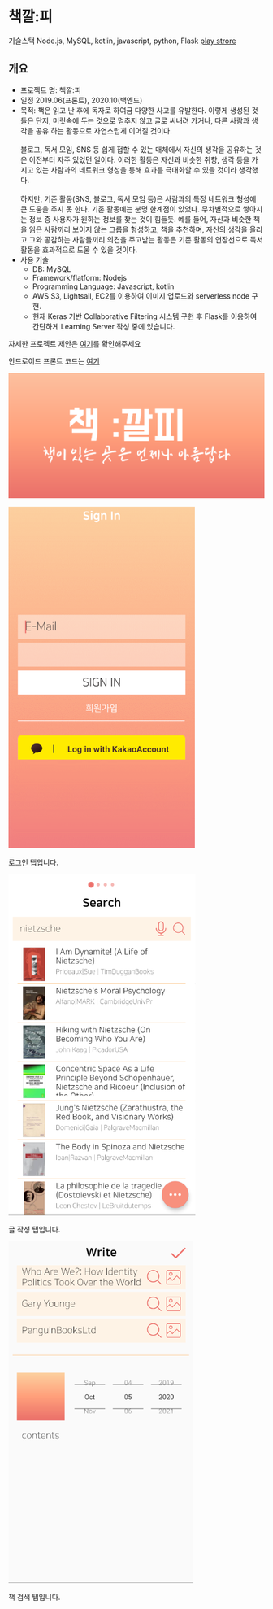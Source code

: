 # 책깔:피
기술스택 Node.js, MySQL, kotlin, javascript, python, Flask
[play strore](https://play.google.com/store/apps/details?id=com.b1n.mybook)

## 개요
- 프로젝트 명: 책깔:피
- 일정 2019.06(프론트), 2020.10(백엔드)
- 목적: 책은 읽고 난 후에 독자로 하여금 다양한 사고를 유발한다. 이렇게 생성된 것들은 단지, 머릿속에 두는 것으로 멈추지 않고 글로 써내려 가거나, 다른 사람과 생각을 공유 하는 활동으로 자연스럽게 이어질 것이다. <br><br>블로그, 독서 모임, SNS 등 쉽게 접할 수 있는 매체에서 자신의 생각을 공유하는 것은 이전부터 자주 있었던 일이다. 이러한 활동은 자신과 비슷한 취향, 생각 등을 가지고 있는 사람과의 네트워크 형성을 통해 효과를 극대화할 수 있을 것이라 생각했다. <br><br>하지만, 기존 활동(SNS, 블로그, 독서 모임 등)은 사람과의 특정 네트워크 형성에 큰 도움을 주지 못 한다. 기존 활동에는 분명 한계점이 있었다. 무차별적으로 쌓아지는 정보 중 사용자가 원하는 정보를 찾는 것이 힘들듯. 예를 들어, 자신과 비슷한 책을 읽은 사람끼리 보이지 않는 그룹을 형성하고, 책을 추천하며, 자신의 생각을 올리고 그와 공감하는 사람들끼리 의견을 주고받는 활동은 기존 활동의 연장선으로 독서 활동을 효과적으로 도울 수 있을 것이다.
- 사용 기술
    - DB: MySQL
    - Framework/flatform: Nodejs
    - Programming Language: Javascript, kotlin
    - AWS S3, Lightsail, EC2를 이용하여 이미지 업로드와 serverless node 구현.
    - 현재 Keras 기반 Collaborative Filtering 시스템 구현 후 Flask를 이용하여 간단하게 Learning Server 작성 중에 있습니다.

자세한 프로젝트 제안은 [여기](https://github.com/lkic1625/bookmark-back/tree/master/project/proposal.pdf)를 확인해주세요

안드로이드 프론트 코드는 [여기](https://github.com/lkic1625/bookmark-front)

![이미지1](project/graphic_image.png)

![이미지2](project/bookmark0.PNG)

로그인 탭입니다.

![이미지3](project/bookmark.PNG)

글 작성 탭입니다.

![이미지4](project/bookmark1.PNG)

책 검색 탭입니다.
